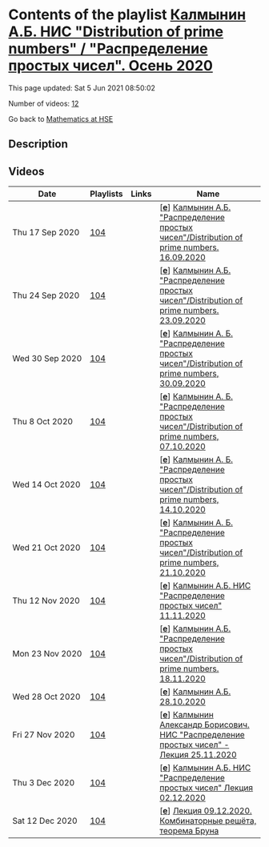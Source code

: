 # Contents of the playlist [Калмынин А.Б. НИС "Distribution of prime numbers" / "Распределение простых чисел". Осень 2020](https://www.youtube.com/playlist?list=PLq3E5oubNNoASqoumUutKsHHEPMwFdvN2)

This page updated: Sat 5 Jun 2021 08:50:02

Number of videos: [12](#videos)

Go back to [Mathematics at HSE](../README.md)

## Description



## Videos

|Date|Playlists|Links|Name|
|---|---|---|---|
| Thu&nbsp;17&nbsp;Sep&nbsp;2020 | [104](./playlists/104 "Калмынин А.Б. НИС \"Distribution of prime numbers\" / \"Распределение простых чисел\". Осень 2020") |  | [[**e**](https://studio.youtube.com/video/hGn_ByU-aYc/edit "Edit")] [Калмынин А.Б.  "Распределение простых чисел"/Distribution of prime numbers. 16.09.2020](https://www.youtube.com/watch?v=hGn_ByU-aYc&list=PLq3E5oubNNoASqoumUutKsHHEPMwFdvN2) |
| Thu&nbsp;24&nbsp;Sep&nbsp;2020 | [104](./playlists/104 "Калмынин А.Б. НИС \"Distribution of prime numbers\" / \"Распределение простых чисел\". Осень 2020") |  | [[**e**](https://studio.youtube.com/video/YrhFQxGqxUY/edit "Edit")] [Калмынин А.Б. "Распределение простых чисел"/Distribution of prime numbers. 23.09.2020](https://www.youtube.com/watch?v=YrhFQxGqxUY&list=PLq3E5oubNNoASqoumUutKsHHEPMwFdvN2) |
| Wed&nbsp;30&nbsp;Sep&nbsp;2020 | [104](./playlists/104 "Калмынин А.Б. НИС \"Distribution of prime numbers\" / \"Распределение простых чисел\". Осень 2020") |  | [[**e**](https://studio.youtube.com/video/gjDvzEHaqpg/edit "Edit")] [Калмынин А. Б. "Распределение простых чисел"/Distribution of prime numbers, 30.09.2020](https://www.youtube.com/watch?v=gjDvzEHaqpg&list=PLq3E5oubNNoASqoumUutKsHHEPMwFdvN2 "НИС \"Распределение простых чисел\" Дисциплина общефакультетского пула Международная лаборатория зеркальной симметрии и автоморфных форм Калмынин Александр Борисович") |
| Thu&nbsp;8&nbsp;Oct&nbsp;2020 | [104](./playlists/104 "Калмынин А.Б. НИС \"Distribution of prime numbers\" / \"Распределение простых чисел\". Осень 2020") |  | [[**e**](https://studio.youtube.com/video/HFgduH4lY7Y/edit "Edit")] [Калмынин А. Б. "Распределение простых чисел"/Distribution of prime numbers, 07.10.2020](https://www.youtube.com/watch?v=HFgduH4lY7Y&list=PLq3E5oubNNoASqoumUutKsHHEPMwFdvN2) |
| Wed&nbsp;14&nbsp;Oct&nbsp;2020 | [104](./playlists/104 "Калмынин А.Б. НИС \"Distribution of prime numbers\" / \"Распределение простых чисел\". Осень 2020") |  | [[**e**](https://studio.youtube.com/video/P_OzBNmeyyE/edit "Edit")] [Калмынин А. Б. "Распределение простых чисел"/Distribution of prime numbers, 14.10.2020](https://www.youtube.com/watch?v=P_OzBNmeyyE&list=PLq3E5oubNNoASqoumUutKsHHEPMwFdvN2) |
| Wed&nbsp;21&nbsp;Oct&nbsp;2020 | [104](./playlists/104 "Калмынин А.Б. НИС \"Distribution of prime numbers\" / \"Распределение простых чисел\". Осень 2020") |  | [[**e**](https://studio.youtube.com/video/bGPvcD3iJRg/edit "Edit")] [Калмынин А. Б. "Распределение простых чисел"/Distribution of prime numbers, 21.10.2020](https://www.youtube.com/watch?v=bGPvcD3iJRg&list=PLq3E5oubNNoASqoumUutKsHHEPMwFdvN2) |
| Thu&nbsp;12&nbsp;Nov&nbsp;2020 | [104](./playlists/104 "Калмынин А.Б. НИС \"Distribution of prime numbers\" / \"Распределение простых чисел\". Осень 2020") |  | [[**e**](https://studio.youtube.com/video/85gH2I7bTX4/edit "Edit")] [Калмынин  А.Б. НИС "Распределение простых чисел" 11.11.2020](https://www.youtube.com/watch?v=85gH2I7bTX4&list=PLq3E5oubNNoASqoumUutKsHHEPMwFdvN2 "НИС \"Распределение простых чисел\" Калмынин Александр Борисович") |
| Mon&nbsp;23&nbsp;Nov&nbsp;2020 | [104](./playlists/104 "Калмынин А.Б. НИС \"Distribution of prime numbers\" / \"Распределение простых чисел\". Осень 2020") |  | [[**e**](https://studio.youtube.com/video/kW3_ZVBqjEo/edit "Edit")] [Калмынин А.Б. "Распределение простых чисел"/Distribution of prime numbers. 18.11.2020](https://www.youtube.com/watch?v=kW3_ZVBqjEo&list=PLq3E5oubNNoASqoumUutKsHHEPMwFdvN2 "Научно-исследовательский семинар \"Распределение простых чисел\" Дисциплина общефакультетского пула 2 модуль Преподаватель Калмынин Александр Борисович") |
| Wed&nbsp;28&nbsp;Oct&nbsp;2020 | [104](./playlists/104 "Калмынин А.Б. НИС \"Distribution of prime numbers\" / \"Распределение простых чисел\". Осень 2020") |  | [[**e**](https://studio.youtube.com/video/zMjf2PGRTm0/edit "Edit")] [Калмынин А.Б. 28.10.2020](https://www.youtube.com/watch?v=zMjf2PGRTm0&list=PLq3E5oubNNoASqoumUutKsHHEPMwFdvN2 "Научно-исследовательский семинар \"Распределение простых чисел\" Дисциплина общефакультетского пула Международная лаборатория зеркальной симметрии и автоморфных форм 2 модуль Преподаватель Калмынин Александр Борисович") |
| Fri&nbsp;27&nbsp;Nov&nbsp;2020 | [104](./playlists/104 "Калмынин А.Б. НИС \"Distribution of prime numbers\" / \"Распределение простых чисел\". Осень 2020") |  | [[**e**](https://studio.youtube.com/video/6k5CJ8GyF2s/edit "Edit")] [Калмынин Александр Борисович. НИС "Распределение простых чисел" - Лекция 25.11.2020](https://www.youtube.com/watch?v=6k5CJ8GyF2s&list=PLq3E5oubNNoASqoumUutKsHHEPMwFdvN2 "Научно-исследовательский семинар \"Распределение простых чисел\" Кто читает: Международная лаборатория зеркальной симметрии и автоморфных форм Когда читается:  2 модуль Преподаватель: Калмынин Александр Борисович") |
| Thu&nbsp;3&nbsp;Dec&nbsp;2020 | [104](./playlists/104 "Калмынин А.Б. НИС \"Distribution of prime numbers\" / \"Распределение простых чисел\". Осень 2020") |  | [[**e**](https://studio.youtube.com/video/RfiMQtlY4a8/edit "Edit")] [Калмынин А.Б. НИС  "Распределение простых чисел" Лекция 02.12.2020](https://www.youtube.com/watch?v=RfiMQtlY4a8&list=PLq3E5oubNNoASqoumUutKsHHEPMwFdvN2 "Научно-исследовательский семинар \"Распределение простых чисел\" Дисциплина общефакультетского пула Международная лаборатория зеркальной симметрии и автоморфных форм 2 модуль Преподаватель: Калмынин Александр Борисович") |
| Sat&nbsp;12&nbsp;Dec&nbsp;2020 | [104](./playlists/104 "Калмынин А.Б. НИС \"Distribution of prime numbers\" / \"Распределение простых чисел\". Осень 2020") |  | [[**e**](https://studio.youtube.com/video/Qvf_ZFQrhP4/edit "Edit")] [Лекция 09.12.2020. Комбинаторные решёта, теорема Бруна](https://www.youtube.com/watch?v=Qvf_ZFQrhP4&list=PLq3E5oubNNoASqoumUutKsHHEPMwFdvN2 "НИС \"Распределение простых чисел\" под руководством Александра Калмынина") |
